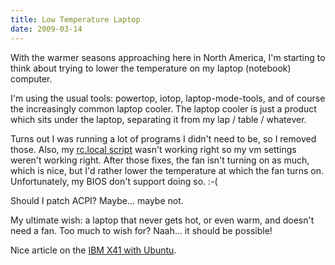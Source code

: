 ```yaml
---
title: Low Temperature Laptop
date: 2009-03-14
---
```

With the warmer seasons approaching here in North America, I'm starting to think about trying to lower the temperature on my laptop (notebook) computer.

I'm using the usual tools: powertop, iotop, laptop-mode-tools, and of course the increasingly common laptop cooler. The laptop cooler is just a product which sits under the laptop, separating it from my lap / table / whatever.

Turns out I was running a lot of programs I didn't need to be, so I removed those. Also, my <a href="http://www.docunext.com/">rc.local script</a> wasn't working right so my vm settings weren't working right. After those fixes, the fan isn't turning on as much, which is nice, but I'd rather lower the temperature at which the fan turns on. Unfortunately, my BIOS don't support doing so. :-(

Should I patch ACPI? Maybe... maybe not.

My ultimate wish: a laptop that never gets hot, or even warm, and doesn't need a fan. Too much to wish for? Naah... it should be possible!

Nice article on the <a href="http://www.osnews.com/story/21181/The_IBM_X41_as_a_Lightweight_Linux_Laptop">IBM X41 with Ubuntu</a>.

